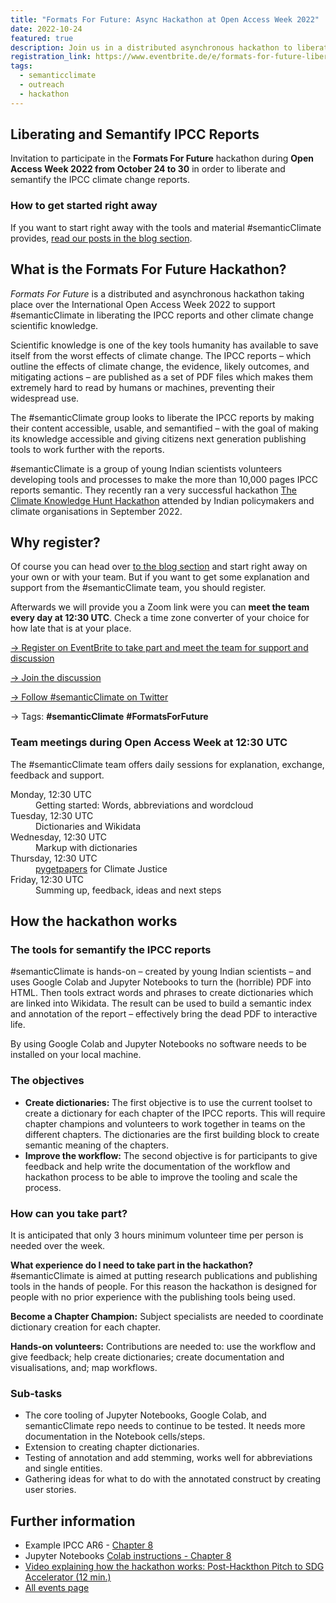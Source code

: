 ```yaml
---
title: "Formats For Future: Async Hackathon at Open Access Week 2022"
date: 2022-10-24
featured: true
description: Join us in a distributed asynchronous hackathon to liberate and semantify the IPCC report during Open Access Week
registration_link: https://www.eventbrite.de/e/formats-for-future-liberating-and-semantify-ipcc-reports-tickets-439057261087
tags:
  - semanticclimate
  - outreach
  - hackathon
---
```


## Liberating and Semantify IPCC Reports

Invitation to participate in the **Formats For Future** hackathon during **Open Access Week 2022 from October 24 to 30** in order to liberate and semantify the IPCC climate change reports.

### How to get started right away

If you want to start right away with the tools and material #semanticClimate provides, [read our posts in the blog section](../../posts/).


## What is the Formats For Future Hackathon?

_Formats For Future_ is a distributed and asynchronous hackathon taking place over the International Open Access Week 2022 to support #semanticClimate in liberating the IPCC reports and other climate change scientific knowledge.

Scientific knowledge is one of the key tools humanity has available to save itself from the worst effects of climate change. The IPCC reports – which outline the effects of climate change, the evidence, likely outcomes, and mitigating actions – are published as a set of PDF files which makes them extremely hard to read by humans or machines, preventing their widespread use.

The #semanticClimate group looks to liberate the IPCC reports by making their content accessible, usable, and semantified – with the goal of making its knowledge accessible and giving citizens next generation publishing tools to work further with the reports.

#semanticClimate is a group of young Indian scientists volunteers developing tools and processes to make the more than 10,000 pages IPCC reports semantic. They recently ran a very successful hackathon [The Climate Knowledge Hunt Hackathon](https://www.eventbrite.co.uk/e/the-climate-knowledge-hunt-hackathon-tickets-414825362827) attended by Indian policymakers and climate organisations in September 2022.

## Why register?

Of course you can head over [to the blog section](../../posts) and start right away on your own or with your team. But if you want to get some explanation and support from the #semanticClimate team, you should register. 

Afterwards we will provide you a Zoom link were you can **meet the team every day at 12:30 UTC**. Check a time zone converter of your choice for how late that is at your place.

<p><a href="https://www.eventbrite.co.uk/e/formats-for-future-liberating-and-semantify-ipcc-reports-tickets-439057261087" target="_blank">&rarr; Register on EventBrite to take part and meet the team for support and discussion</a></p>

<p><a href="https://github.com/petermr/petermr/discussions/" target="_blank">&rarr; Join the discussion</a></p>

<p><a href="https://twitter.com/semanticClimate" target="_blank">&rarr; Follow #semanticClimate on Twitter</a></p>

&rarr; Tags: **#semanticClimate** **#FormatsForFuture**


### Team meetings during Open Access Week at 12:30 UTC

The #semanticClimate team offers daily sessions for explanation, exchange, feedback and support.

<dl>
<dt>Monday, 12:30 UTC</dt>
<dd>Getting started: Words, abbreviations and wordcloud</dd>
<dt>Tuesday, 12:30 UTC</dt>
<dd>Dictionaries and Wikidata</dd>
<dt>Wednesday, 12:30 UTC</dt>
<dd>Markup with dictionaries</dd>
<dt>Thursday, 12:30 UTC</dt>
<dd><a href="https://pypi.org/project/pygetpapers/" target="_blank">pygetpapers</a> for Climate Justice</dd>
<dt>Friday, 12:30 UTC</dt>
<dd>Summing up, feedback, ideas and next steps</dd>
</dl>

## How the hackathon works

### The tools for semantify the IPCC reports

#semanticClimate is hands-on – created by young Indian scientists – and uses Google Colab and Jupyter Notebooks to turn the (horrible) PDF into HTML. Then tools extract words and phrases to create dictionaries which are linked into Wikidata. The result can be used to build a semantic index and annotation of the report – effectively bring the dead PDF to interactive life.

By using Google Colab and Jupyter Notebooks no software needs to be installed on your local machine.

### The objectives

- **Create dictionaries:** The first objective is to use the current toolset to create a dictionary for each chapter of the IPCC reports. This will require chapter champions and volunteers to work together in teams on the different chapters. The dictionaries are the first building block to create semantic meaning of the chapters.
- **Improve the workflow:** The second objective is for participants to give feedback and help write the documentation of the workflow and hackathon process to be able to improve the tooling and scale the process.

### How can you take part?

It is anticipated that only 3 hours minimum volunteer time per person is needed over the week.

**What experience do I need to take part in the hackathon?** #semanticClimate is aimed at putting research publications and publishing tools in the hands of people. For this reason the hackathon is designed for people with no prior experience with the publishing tools being used.

**Become a Chapter Champion:** Subject specialists are needed to coordinate dictionary creation for each chapter.

**Hands-on volunteers:** Contributions are needed to: use the workflow and give feedback; help create dictionaries; create documentation and visualisations, and; map workflows.


### Sub-tasks

- The core tooling of Jupyter Notebooks, Google Colab, and semanticClimate repo needs to continue to be tested. It needs more documentation in the Notebook cells/steps.
- Extension to creating chapter dictionaries.
- Testing of annotation and add stemming, works well for abbreviations and single entities.
- Gathering ideas for what to do with the annotated construct by creating user stories.

## Further information

- Example IPCC AR6 - [Chapter 8](https://github.com/petermr/semanticClimate/tree/main/ipcc/ar6/wg3/Chapter08)
- Jupyter Notebooks [Colab instructions - Chapter 8](https://github.com/petermr/semanticClimate/blob/main/outreach/climate_knowledge_hunt_hackathon/Hackathon_Notebook/climate_hackathon_chapter08.ipynb)
- [Video explaining how the hackathon works: Post-Hackthon Pitch to SDG Accelerator (12 min.)](https://youtu.be/0MGXic-uEQY)
- [All events page](../)
